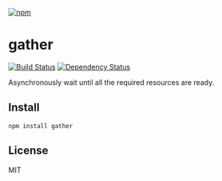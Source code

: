 [![npm](https://nodei.co/npm/gather.png)](https://nodei.co/npm/gather/)

# gather

[![Build Status][travis-badge]][travis] [![Dependency Status][david-badge]][david]

Asynchronously wait until all the required resources are ready.

[travis]: https://travis-ci.org/eush77/gather
[travis-badge]: https://travis-ci.org/eush77/gather.svg
[david]: https://david-dm.org/eush77/gather
[david-badge]: https://david-dm.org/eush77/gather.png

## Install

```shell
npm install gather
```

## License

MIT
